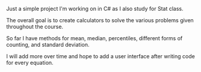 Just a simple project I'm working on in C# as I also study for Stat class.

The overall goal is to create calculators to solve the various problems given throughout the course.

So far I have methods for mean, median, percentiles, different forms of counting, and standard deviation.

I will add more over time and hope to add a user interface after writing code for every equation. 